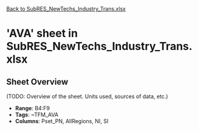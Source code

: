 [Back to SubRES_NewTechs_Industry_Trans.xlsx](README.md)

# 'AVA' sheet in SubRES_NewTechs_Industry_Trans.xlsx

## Sheet Overview

(TODO: Overview of the sheet. Units used, sources of data, etc.)

- **Range**: B4:F9
- **Tags**: ~TFM_AVA
- **Columns**: Pset_PN, AllRegions, NI, SI

